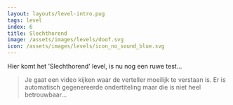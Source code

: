 ```yaml
---
layout: layouts/level-intro.pug
tags: level
index: 6
title: Slechthorend
image: /assets/images/levels/doof.svg
icon: /assets/images/levels/icon_no_sound_blue.svg
---
```


Hier komt het 'Slechthorend' level, is nu nog een ruwe test...

> Je gaat een video kijken waar de verteller moeilijk te verstaan is. Er is automatisch gegenereerde ondertiteling maar die is niet heel betrouwbaar...